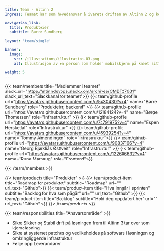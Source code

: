 ```yaml
---
title: Team - Altinn 2
Ingress: Teamet har som hovedansvar å ivareta driften av Altinn 2 og koordinere aktiviteter opp mot Leverandørene Accenture og Orange. 

navigation_link:
  title: Produkteier
  subtitle: Børre Sundberg

layout: 'team/single'

banner:
  image:
    src: /illustrations/illustration-03.png
    alt: Illustrasjon av en person som holder mobilskjerm på kneet sitt

weight: 5
---
```


{{< team/members title="Medlemmer i teamet" slack_url="https://altinndevops.slack.com/archives/CMBF27681" slack_url_text="Slackkanal for teamet">}}
{{< team/github-profile url="https://avatars.githubusercontent.com/u/5430430?v=4" name="Børre Sundberg" role="Produkteier, backend" >}}
{{< team/github-profile url="https://avatars.githubusercontent.com/u/12184124?v=4" name="Børge Thomessen" role="Infrastruktur" >}}
{{< team/github-profile url="https://avatars.githubusercontent.com/u/74791975?v=4" name="Espen Herskedal" role="Infrastruktur" >}}
{{< team/github-profile url="https://avatars.githubusercontent.com/u/45939254?v=4" name="Tommy Almendingen" role="Infrastruktur">}}
{{< team/github-profile url="https://avatars.githubusercontent.com/u/90837166?v=4" name="Georg Bjørkliås Østtveit" role="Infrastruktur" >}}
{{< team/github-profile url="https://avatars.githubusercontent.com/u/122606632?v=4" name="Rune Marhaug" role="Frontend">}}

{{< /team/members >}}

{{< team/products title="Produkter" >}}
{{< team/product-item title="Roadmap for produktet" subtitle="Roadmap" url="" url_text="Github">}}
{{< team/product-item title="Hva inngår i sprinten" subtitle="Backlog for hva som pågår" url="" url_text="Github" >}}
{{< team/product-item title="Backlog" subtitle="Hold deg oppdatert her" url="" url_text="Github" >}}
{{< /team/products >}}

{{< team/responsibilities title="Ansvarsområder" >}}

- Sikre Sikker og Stabil drift på løsningen frem til Altinn 3 tar over som kjerneløsning
- Sikre at systemet patches og vedlikeholdes på software i løsningen og omkringliggende infrastruktur
- Følge opp Leverandører

